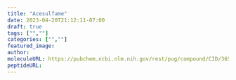 ```yaml
---
title: "Acesulfame"
date: 2023-04-20T21:12:11-07:00
draft: true
tags: ["",""]
categories: ["",""]
featured_image: 
author: 
moleculeURL: https://pubchem.ncbi.nlm.nih.gov/rest/pug/compound/CID/36573/record/SDF/?record_type=3d&response_type=display
peptideURL:
---
```

